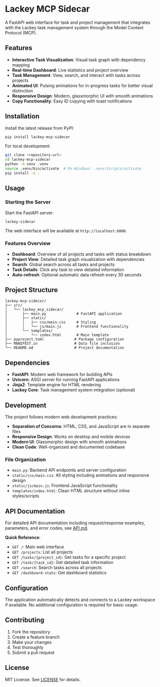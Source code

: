 # Lackey MCP Sidecar

A FastAPI web interface for task and project management that integrates with the Lackey task management system through the Model Context Protocol (MCP).

## Features

- **Interactive Task Visualization**: Visual task graph with dependency mapping
- **Real-time Dashboard**: Live statistics and project overview
- **Task Management**: View, search, and interact with tasks across projects
- **Animated UI**: Pulsing animations for in-progress tasks for better visual distinction
- **Responsive Design**: Modern, glassmorphic UI with smooth animations
- **Copy Functionality**: Easy ID copying with toast notifications

## Installation

Install the latest release from PyPI:
```bash
pip install lackey-mcp-sidecar
```

For local development:
```bash
git clone <repository-url>
cd lackey-mcp-sidecar
python -m venv .venv
source .venv/bin/activate  # On Windows: .venv\Scripts\activate
pip install -e .
```

## Usage

### Starting the Server

Start the FastAPI server:
```bash
lackey-sidecar
```

The web interface will be available at `http://localhost:8000`.

### Features Overview

- **Dashboard**: Overview of all projects and tasks with status breakdown
- **Project View**: Detailed task graph visualization with dependencies
- **Search**: Global search across all tasks and projects
- **Task Details**: Click any task to view detailed information
- **Auto-refresh**: Optional automatic data refresh every 30 seconds

## Project Structure

```
lackey-mcp-sidecar/
├── src/
│   └── lackey_mcp_sidecar/
│       ├── main.py              # FastAPI application
│       ├── static/
│       │   ├── css/main.css     # Styling
│       │   └── js/main.js       # Frontend functionality
│       └── templates/
│           └── index.html       # Main template
├── pyproject.toml              # Package configuration
├── MANIFEST.in                 # Data file inclusion
└── README.md                   # Project documentation
```

## Dependencies

- **FastAPI**: Modern web framework for building APIs
- **Uvicorn**: ASGI server for running FastAPI applications
- **Jinja2**: Template engine for HTML rendering
- **Lackey Core**: Task management system integration (optional)

## Development

The project follows modern web development practices:

- **Separation of Concerns**: HTML, CSS, and JavaScript are in separate files
- **Responsive Design**: Works on desktop and mobile devices
- **Modern UI**: Glassmorphic design with smooth animations
- **Clean Code**: Well-organized and documented codebase

### File Organization

- `main.py`: Backend API endpoints and server configuration
- `static/css/main.css`: All styling including animations and responsive design
- `static/js/main.js`: Frontend JavaScript functionality
- `templates/index.html`: Clean HTML structure without inline styles/scripts

## API Documentation

For detailed API documentation including request/response examples, parameters, and error codes, see [API.md](API.md).

**Quick Reference**:
- `GET /`: Main web interface
- `GET /projects`: List all projects
- `GET /tasks/{project_id}`: Get tasks for a specific project
- `GET /task/{task_id}`: Get detailed task information
- `GET /search`: Search tasks across all projects
- `GET /dashboard-stats`: Get dashboard statistics

## Configuration

The application automatically detects and connects to a Lackey workspace if available. No additional configuration is required for basic usage.

## Contributing

1. Fork the repository
2. Create a feature branch
3. Make your changes
4. Test thoroughly
5. Submit a pull request

## License

MIT License. See [LICENSE](LICENSE) for details.
